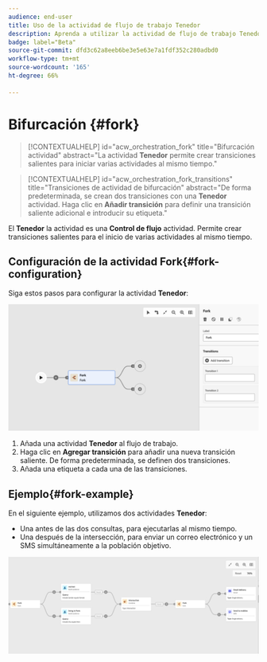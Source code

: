 ```yaml
---
audience: end-user
title: Uso de la actividad de flujo de trabajo Tenedor
description: Aprenda a utilizar la actividad de flujo de trabajo Tenedor
badge: label="Beta"
source-git-commit: dfd3c62a8eeb6be3e5e63e7a1fdf352c280adbd0
workflow-type: tm+mt
source-wordcount: '165'
ht-degree: 66%

---
```



# Bifurcación {#fork}

>[!CONTEXTUALHELP]
>id="acw_orchestration_fork"
>title="Bifurcación  actividad"
>abstract="La actividad **Tenedor** permite crear transiciones salientes para iniciar varias actividades al mismo tiempo."


>[!CONTEXTUALHELP]
>id="acw_orchestration_fork_transitions"
>title="Transiciones de actividad de bifurcación"
>abstract="De forma predeterminada, se crean dos transiciones con una **Tenedor** actividad. Haga clic en **Añadir transición** para definir una transición saliente adicional e introducir su etiqueta."

El **Tenedor** la actividad es una **Control de flujo** actividad. Permite crear transiciones salientes para el inicio de varias actividades al mismo tiempo.

## Configuración de la actividad Fork{#fork-configuration}

Siga estos pasos para configurar la actividad **Tenedor**:

![](../assets/workflow-fork.png)

1. Añada una actividad **Tenedor** al flujo de trabajo.
1. Haga clic en **Agregar transición** para añadir una nueva transición saliente. De forma predeterminada, se definen dos transiciones.
1. Añada una etiqueta a cada una de las transiciones.

## Ejemplo{#fork-example}

En el siguiente ejemplo, utilizamos dos actividades **Tenedor**:

* Una antes de las dos consultas, para ejecutarlas al mismo tiempo.
* Una después de la intersección, para enviar un correo electrónico y un SMS simultáneamente a la población objetivo.

![](../assets/workflow-fork-example.png)

